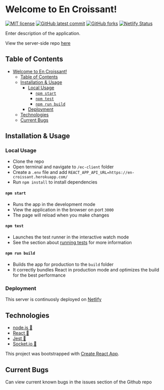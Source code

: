 # Welcome to En Croissant!

<!-- badges -->

[![MIT license](https://img.shields.io/badge/License-MIT-green.svg)](https://opensource.org/licenses/mit-license.php)
[![GitHub latest commit](https://img.shields.io/github/last-commit/en-croissant/ec-client.svg)](https://github.com/en-croissant/ec-client)
[![GitHub forks](https://img.shields.io/github/forks/en-croissant/ec-client.svg)](https://github.com/en-croissant/ec-client/)
[![Netlify Status](https://api.netlify.com/api/v1/badges/d3de4aad-db5a-40e1-9f9e-55a02005785e/deploy-status)](https://en-croissant.netlify.app/)

<!-- Add screenshot -->

Enter description of the application.

View the server-side repo [here](https://github.com/en-croissant/ec-flask)

## Table of Contents

- [Welcome to En Croissant!](#welcome-to-en-croissant)
  - [Table of Contents](#table-of-contents)
  - [Installation & Usage](#installation--usage)
    - [Local Usage](#local-usage)
      - [`npm start`](#npm-start)
      - [`npm test`](#npm-test)
      - [`npm run build`](#npm-run-build)
    - [Deployment](#deployment)
  - [Technologies](#technologies)
  - [Current Bugs](#current-bugs)

## Installation & Usage

### Local Usage

- Clone the repo
- Open terminal and navigate to `/ec-client` folder
- Create a `.env` file and add `REACT_APP_API_URL=https://en-croissant.herokuapp.com/`
- Run `npm install` to install dependencies

#### `npm start`

- Runs the app in the development mode
- View the application in the browser on port `3000`
- The page will reload when you make changes

#### `npm test`

- Launches the test runner in the interactive watch mode
- See the section about [running tests](https://facebook.github.io/create-react-app/docs/running-tests) for more information

#### `npm run build`

- Builds the app for production to the `build` folder
- It correctly bundles React in production mode and optimizes the build for the best performance

### Deployment

This server is continuosly deployed on [Netlify](https://en-croissant.netlify.app/)

## Technologies

- [node.js 🔗](https://nodejs.org/)
- [React 🔗](https://reactjs.org/)
- [Jest 🔗](https://jestjs.io/)
- [Socket.io 🔗](https://socket.io/)

This project was bootstrapped with [Create React App](https://github.com/facebook/create-react-app).


## Current Bugs

Can view current known bugs in the issues section of the Github repo
